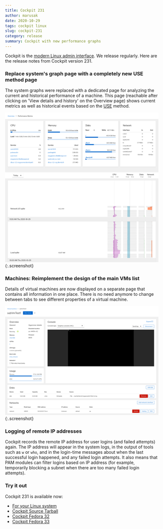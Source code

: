 ```yaml
---
title: Cockpit 231
author: marusak
date: 2020-10-29
tags: cockpit linux
slug: cockpit-231
category: release
summary: Cockpit with new performance graphs
---
```


Cockpit is the [modern Linux admin interface](https://cockpit-project.org/).
We release regularly. Here are the release notes from Cockpit version 231.

### Replace system's graph page with a completely new USE method page

The system graphs were replaced with a dedicated page for analyzing the current and historical performance of a machine. This page (reachable after clicking on 'View details and history' on the Overview page) shows current metrics as well as historical events based on the [USE](http://www.brendangregg.com/usemethod.html) method.

![performance_graphs](/images/perf-graphs.png){:.screenshot}

### Machines: Reimplement the design of the main VMs list

Details of virtual machines are now displayed on a separate page that contains all information in one
place. There is no need anymore to change between tabs to see different properties of a virtual machine.

![VM subpage](/images/vm-details.png){:.screenshot}

### Logging of remote IP addresses

Cockpit records the remote IP address for user logins (and failed attempts) again. The IP address will appear in the system logs, in the output of tools such as `w` or `who`, and in the login-time messages about when the last successful login happened, and any failed login attempts. It also means that PAM modules can filter logins based on IP address (for example, temporarily blocking a subnet when there are too many failed login attempts).

### Try it out

Cockpit 231 is available now:

 * [For your Linux system](https://cockpit-project.org/running.html)
 * [Cockpit Source Tarball](https://github.com/cockpit-project/cockpit/releases/tag/231)
 * [Cockpit Fedora 32](https://bodhi.fedoraproject.org/updates/FEDORA-2020-689ad5b15a)
 * [Cockpit Fedora 33](https://bodhi.fedoraproject.org/updates/FEDORA-2020-397165407a)
